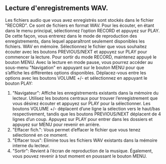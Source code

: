 ## Lecture d'enregistrements WAV.

Les fichiers audio que vous avez enregistrés sont stockés dans le fichier "RECORD".
Ce sont de fichiers en format WAV. Pour les écouter, en étant dans le menu principal, sélectionnez l’option RECORD et appuyez sur PLAY.
De cette façon, vous entrerez dans le mode de reproduction des enregistrements, dans lequel apparaîtront seulement disponibles les fichiers. WAV en mémoire.
Sélectionnez le fichier que vous souhaitez écouter avec les boutons PREVIOUS/NEXT et appuyez sur PLAY pour commencer la lecture.
Pour sortir du mode RECORD, maintenez appuyé le bouton MENU.
Avec la lecture en mode pause, vous pourrez accéder au sous-menu "Navigation" en appuyant sur le bouton MENU pour que s’affiche les différentes options disponibles. Déplacez-vous entre les options avec les boutons VOLUME +/- et sélectionnez en appuyant le bouton
PLAY:
1. "Navigateur": Affiche les enregistrements existants dans la mémoire du lecteur. Utilisez les boutons centraux pour trouver
l’enregistrement que vous désirez écouter et appuyez sur PLAY pour la sélectionner. Les boutons VOLUME +/- déplacent d’une ligne la
sélection vers le haut/bas respectivement, tandis que les boutons PREVIOUS/NEXT déplacent de 4 lignes d’un coup.
Appuyez sur PLAY pour entrer dans les dossiers et appuyez sur MENU pour revenir en arrière.
2. "Effacer fich.": Vous permet d’effacer le fichier que vous tenez sélectionné en ce moment.
3. "Effacer tous": Elimine tous les fichiers WAV existants dans la mémoire interne du lecteur.
4. "Sortir": Revient à l’écran de reproduction de la musique. Également, vous pouvez revenir à tout moment en poussant le bouton MENU.

